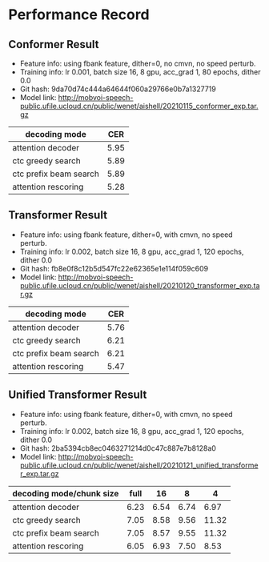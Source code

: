 # Performance Record

## Conformer Result

* Feature info: using fbank feature, dither=0, no cmvn, no speed perturb.
* Training info: lr 0.001, batch size 16, 8 gpu, acc_grad 1, 80 epochs, dither 0.0
* Git hash: 9da70d74c444a64644f060a29766e0b7a1327719
* Model link: http://mobvoi-speech-public.ufile.ucloud.cn/public/wenet/aishell/20210115_conformer_exp.tar.gz

| decoding mode          | CER  |
|------------------------|------|
| attention decoder      | 5.95 |
| ctc greedy search      | 5.89 |
| ctc prefix beam search | 5.89 |
| attention rescoring    | 5.28 |

## Transformer Result

* Feature info: using fbank feature, dither=0, with cmvn, no speed perturb.
* Training info: lr 0.002, batch size 16, 8 gpu, acc_grad 1, 120 epochs, dither 0.0
* Git hash: fb8e0f8c12b5d547fc22e62365e1e114f059c609
* Model link: http://mobvoi-speech-public.ufile.ucloud.cn/public/wenet/aishell/20210120_transformer_exp.tar.gz

| decoding mode          | CER  |
|------------------------|------|
| attention decoder      | 5.76 |
| ctc greedy search      | 6.21 |
| ctc prefix beam search | 6.21 |
| attention rescoring    | 5.47 |

## Unified Transformer Result

* Feature info: using fbank feature, dither=0, with cmvn, no speed perturb.
* Training info: lr 0.002, batch size 16, 8 gpu, acc_grad 1, 120 epochs, dither 0.0
* Git hash: 2ba5394cb8ec0463271214d0c47c887e7b8128a0
* Model link: http://mobvoi-speech-public.ufile.ucloud.cn/public/wenet/aishell/20210121_unified_transformer_exp.tar.gz

| decoding mode/chunk size | full | 16   | 8    | 4     |
|--------------------------|------|------|------|-------|
| attention decoder        | 6.23 | 6.54 | 6.74 | 6.97  |
| ctc greedy search        | 7.05 | 8.58 | 9.56 | 11.32 |
| ctc prefix beam search   | 7.05 | 8.57 | 9.55 | 11.32 |
| attention rescoring      | 6.05 | 6.93 | 7.50 | 8.53  |


